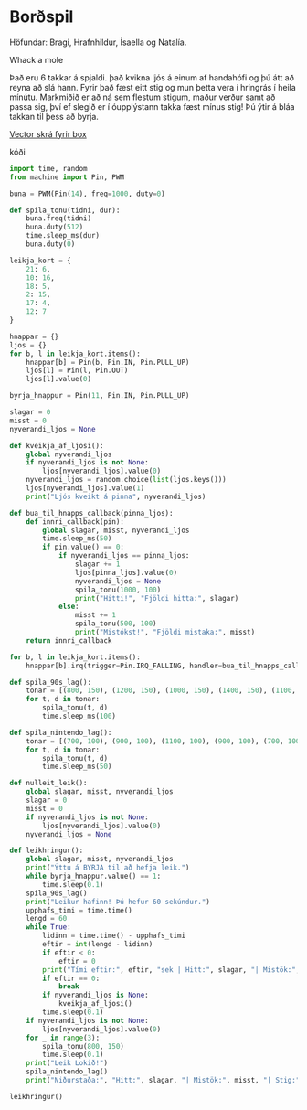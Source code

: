 # Borðspil

 Höfundar: Bragi, Hrafnhildur, Ísaella og Natalía.

Whack a mole



Það eru 6 takkar á spjaldi. það kvikna ljós á einum af handahófi og þú átt að reyna að slá hann. Fyrir það fæst eitt stig og mun þetta vera í hringrás í heila mínútu. Markmiðið er að ná sem flestum stigum, maður verður samt að passa sig, því ef slegið er í óupplýstann takka fæst mínus stig! Þú ýtir á bláa takkan til þess að byrja.

[Vector skrá fyrir box](https://github.com/bragileo/Bordspil/blob/main/myndir/bordspil.svg)



kóði
```python
import time, random
from machine import Pin, PWM

buna = PWM(Pin(14), freq=1000, duty=0)

def spila_tonu(tidni, dur):
    buna.freq(tidni)
    buna.duty(512)
    time.sleep_ms(dur)
    buna.duty(0)

leikja_kort = {
    21: 6,
    10: 16,
    18: 5,
    2: 15,
    17: 4,
    12: 7
}

hnappar = {}
ljos = {}
for b, l in leikja_kort.items():
    hnappar[b] = Pin(b, Pin.IN, Pin.PULL_UP)
    ljos[l] = Pin(l, Pin.OUT)
    ljos[l].value(0)

byrja_hnappur = Pin(11, Pin.IN, Pin.PULL_UP)

slagar = 0
misst = 0
nyverandi_ljos = None

def kveikja_af_ljosi():
    global nyverandi_ljos
    if nyverandi_ljos is not None:
        ljos[nyverandi_ljos].value(0)
    nyverandi_ljos = random.choice(list(ljos.keys()))
    ljos[nyverandi_ljos].value(1)
    print("Ljós kveikt á pinna", nyverandi_ljos)

def bua_til_hnapps_callback(pinna_ljos):
    def innri_callback(pin):
        global slagar, misst, nyverandi_ljos
        time.sleep_ms(50)
        if pin.value() == 0:
            if nyverandi_ljos == pinna_ljos:
                slagar += 1
                ljos[pinna_ljos].value(0)
                nyverandi_ljos = None
                spila_tonu(1000, 100)
                print("Hitti!", "Fjöldi hitta:", slagar)
            else:
                misst += 1
                spila_tonu(500, 100)
                print("Mistókst!", "Fjöldi mistaka:", misst)
    return innri_callback

for b, l in leikja_kort.items():
    hnappar[b].irq(trigger=Pin.IRQ_FALLING, handler=bua_til_hnapps_callback(l))

def spila_90s_lag():
    tonar = [(800, 150), (1200, 150), (1000, 150), (1400, 150), (1100, 300)]
    for t, d in tonar:
        spila_tonu(t, d)
        time.sleep_ms(100)

def spila_nintendo_lag():
    tonar = [(700, 100), (900, 100), (1100, 100), (900, 100), (700, 100), (500, 300)]
    for t, d in tonar:
        spila_tonu(t, d)
        time.sleep_ms(50)

def nulleit_leik():
    global slagar, misst, nyverandi_ljos
    slagar = 0
    misst = 0
    if nyverandi_ljos is not None:
        ljos[nyverandi_ljos].value(0)
    nyverandi_ljos = None

def leikhringur():
    global slagar, misst, nyverandi_ljos
    print("Ýttu á BYRJA til að hefja leik.")
    while byrja_hnappur.value() == 1:
        time.sleep(0.1)
    spila_90s_lag()
    print("Leikur hafinn! Þú hefur 60 sekúndur.")
    upphafs_timi = time.time()
    lengd = 60
    while True:
        lidinn = time.time() - upphafs_timi
        eftir = int(lengd - lidinn)
        if eftir < 0:
            eftir = 0
        print("Tími eftir:", eftir, "sek | Hitt:", slagar, "| Mistök:", misst)
        if eftir == 0:
            break
        if nyverandi_ljos is None:
            kveikja_af_ljosi()
        time.sleep(0.1)
    if nyverandi_ljos is not None:
        ljos[nyverandi_ljos].value(0)
    for _ in range(3):
        spila_tonu(800, 150)
        time.sleep(0.1)
    print("Leik Lokið!")
    spila_nintendo_lag()
    print("Niðurstaða:", "Hitt:", slagar, "| Mistök:", misst, "| Stig:", slagar - misst)

leikhringur()
```
